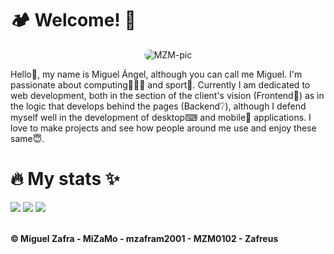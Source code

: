 <div>
<h1>🏕️ Welcome! 🚀</h1>
  <div align="center">
    <img alt="MZM-pic" style="border-radius:50px;" src="https://i.ibb.co/3sxjF24/1659725035999.jpg">
  </div>
  <p>Hello👋, my name is Miguel Ángel, although you can call me Miguel. I'm passionate about computing👨🏻‍💻 and sport🎾. Currently I am dedicated to web development,    both in the section of the client's vision (Frontend👀) as in the logic that develops behind the pages (Backend❔), although I defend myself well in the development of desktop⌨ and mobile📱 applications. I love to make projects and see how people around me use and enjoy these same😇.</p>
<h1>🔥 My stats ✨</h1>
  <div>
    <img src="https://github-readme-stats.vercel.app/api?username=mzafram2001&show_icons=true&theme=codeSTACKr&include_all_commits=true&count_private=true&card_width=250px"/>
    <img src="https://github-readme-stats.vercel.app/api/top-langs/?username=mzafram2001&layout=compact&langs_count=7&theme=codeSTACKr&card_width=250px"/>
    <a href="https://github.com/mzafram2001/zeus-api">
    <img src="https://github-readme-stats.vercel.app/api/pin/?username=mzafram2001&repo=zeus-api&theme=codeSTACKr&card_width=250px"/></a>
  </div>
    <br>
    <p><b>© Miguel Zafra - MiZaMo - mzafram2001 - MZM0102 - Zafreus</b></p>
</div>
